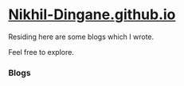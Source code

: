 # [Nikhil-Dingane.github.io](https://nikhil-dingane.github.io/)

Residing here are some blogs which I wrote.

Feel free to explore.

### Blogs
